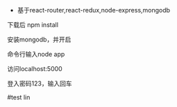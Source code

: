 * 基于react-router,react-redux,node-express,mongodb

下载后 npm install

安装mongodb，并开启

命令行输入node app

访问localhost:5000

登入密码123，输入回车

#test
lin
